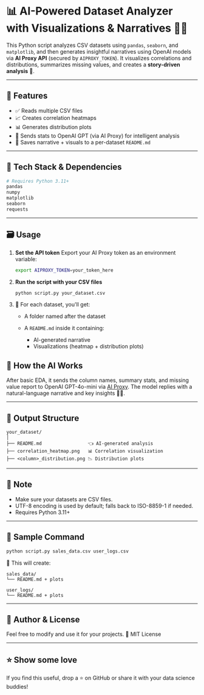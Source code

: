 # 📊 AI-Powered Dataset Analyzer with Visualizations & Narratives 🧠✨

This Python script analyzes CSV datasets using `pandas`, `seaborn`, and `matplotlib`, and then generates insightful narratives using OpenAI models via **AI Proxy API** (secured by `AIPROXY_TOKEN`). It visualizes correlations and distributions, summarizes missing values, and creates a **story-driven analysis** 📖.

---

## 🚀 Features

- ✅ Reads multiple CSV files
- 📈 Creates correlation heatmaps
- 📊 Generates distribution plots
- 🧠 Sends stats to OpenAI GPT (via AI Proxy) for intelligent analysis
- 📝 Saves narrative + visuals to a per-dataset `README.md`

---

## 🔧 Tech Stack & Dependencies

```bash
# Requires Python 3.11+
pandas
numpy
matplotlib
seaborn
requests


````

---

## 🗃️ Usage

1. **Set the API token**
   Export your AI Proxy token as an environment variable:

   ```bash
   export AIPROXY_TOKEN=your_token_here
   ```

2. **Run the script with your CSV files**

   ```bash
   python script.py your_dataset.csv
   ```

3. 📁 For each dataset, you'll get:

   * A folder named after the dataset
   * A `README.md` inside it containing:

     * AI-generated narrative
     * Visualizations (heatmap + distribution plots)



## 🤖 How the AI Works

After basic EDA, it sends the column names, summary stats, and missing value report to OpenAI GPT-4o-mini via [AI Proxy](https://aiproxy.sanand.workers.dev). The model replies with a natural-language narrative and key insights 🧠💡.

---

## 📂 Output Structure

```
your_dataset/
│
├── README.md                 👈 AI-generated analysis
├── correlation_heatmap.png   📊 Correlation visualization
├── <column>_distribution.png 📉 Distribution plots
```

---

## 📌 Note

* Make sure your datasets are CSV files.
* UTF-8 encoding is used by default; falls back to ISO-8859-1 if needed.
* Requires Python 3.11+

---

## 🏁 Sample Command

```bash
python script.py sales_data.csv user_logs.csv
```

🎉 This will create:

```
sales_data/
└── README.md + plots

user_logs/
└── README.md + plots
```

---

## 🧠 Author & License

Feel free to modify and use it for your projects.
📄 MIT License

---

## ⭐️ Show some love

If you find this useful, drop a ⭐ on GitHub or share it with your data science buddies!

```
